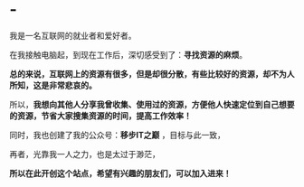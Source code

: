 # -
  我是一名互联网的就业者和爱好者。
  
  在我接触电脑起，到现在工作后，深切感受到了：**寻找资源的麻烦**。
  
  **总的来说，互联网上的资源有很多，但是却很分散，有些比较好的资源，却不为人所知，这是非常悲哀的。**
  
  所以，**我想向其他人分享我曾收集、使用过的资源，方便他人快速定位到自己想要的资源，节省大家搜集资源的时间，提高工作效率！**
  
  同时，我也创建了我的公众号：**移步IT之巅** ，目标与此一致，
  
  再者，光靠我一人之力，也是太过于渺茫，
  
  **所以在此开创这个站点，希望有兴趣的朋友们，可以加入进来！**
  
  
